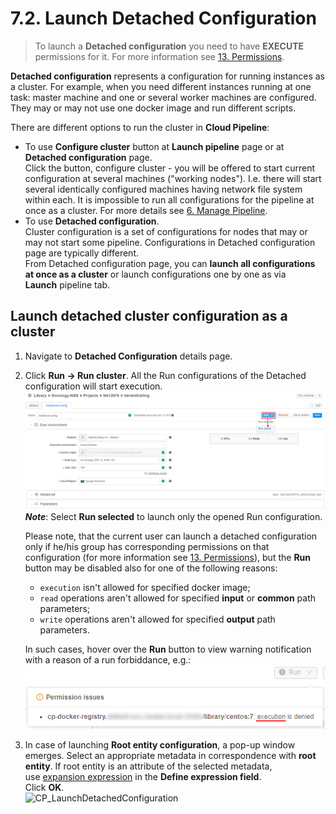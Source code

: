 # 7.2. Launch Detached Configuration

> To launch a **Detached configuration** you need to have **EXECUTE** permissions for it. For more information see [13. Permissions](../13_Permissions/13._Permissions.md).

**Detached configuration** represents a configuration for running instances as a cluster. For example, when you need different instances running at one task: master machine and one or several worker machines are configured. They may or may not use one docker image and run different scripts.

There are different options to run the cluster in **Cloud Pipeline**:

- To use **Configure cluster** button at **Launch pipeline** page or at **Detached configuration** page.  
    Click the button, configure cluster - you will be offered to start current configuration at several machines ("working nodes"). I.e. there will start several identically configured machines having network file system within each. It is impossible to run all configurations for the pipeline at once as a cluster. For more details see [6. Manage Pipeline](../06_Manage_Pipeline/6._Manage_Pipeline.md#configuration).
- To use **Detached configuration**.  
    Cluster configuration is a set of configurations for nodes that may or may not start some pipeline. Configurations in Detached configuration page are typically different.  
    From Detached configuration page, you can **launch all configurations at once as a cluster** or launch configurations one by one as via **Launch** pipeline tab.

## Launch detached cluster configuration as a cluster

1. Navigate to **Detached Configuration** details page.
2. Click **Run → Run cluster**. All the Run configurations of the Detached configuration will start execution.  
    ![CP_LaunchDetachedConfiguration](attachments/LaunchDetachedConfiguration_1.png)  
    **_Note_**: Select **Run selected** to launch only the opened Run configuration.

    Please note, that the current user can launch a detached configuration only if he/his group has corresponding permissions on that configuration (for more information see [13. Permissions](../13_Permissions/13._Permissions.md)), but the **Run** button may be disabled also for one of the following reasons:

    - `execution` isn't allowed for specified docker image;
    - `read` operations aren't allowed for specified **input** or **common** path parameters;
    - `write` operations aren't allowed for specified **output** path parameters.

    In such cases, hover over the **Run** button to view warning notification with a reason of a run forbiddance, e.g.:  
    ![CP_LaunchDetachedConfiguration](attachments/LaunchDetachedConfiguration_3.png)

3. In case of launching **Root entity configuration**, a pop-up window emerges. Select an appropriate metadata in correspondence with **root entity**. If root entity is an attribute of the selected metadata, use [expansion expression](7.3._Expansion_Expressions.md) in the **Define expression field**.  
    Click **OK**.  
    ![CP_LaunchDetachedConfiguration](attachments/LaunchDetachedConfiguration_2.png)
